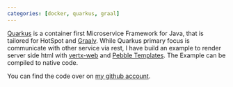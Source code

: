 ```yaml
---
categories: [docker, quarkus, graal]
---
```

[Quarkus](https://quarkus.io) is a container first Microservice Framework for Java, that is tailored for HotSpot and [Graalv](https://www.graalvm.org/). While Quarkus primary focus is communicate with other service via rest, I have build an example to render server side html with [vertx-web](https://vertx.io/docs/vertx-web/js/) and [Pebble Templates](https://pebbletemplates.io/). The Example can be compiled to native code. 

You can find the code over on [my github account](https://github.com/hygl/quarkus-template-example). 

